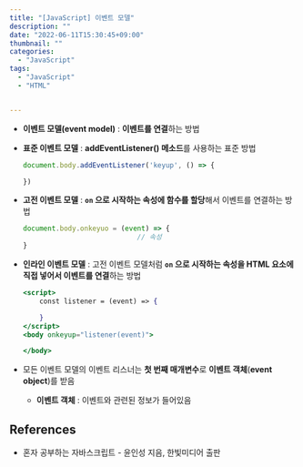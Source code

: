 ```yaml
---
title: "[JavaScript] 이벤트 모델"
description: ""
date: "2022-06-11T15:30:45+09:00"
thumbnail: ""
categories:
  - "JavaScript"
tags:
  - "JavaScript"
  - "HTML"


---
```

<!--more-->

- **이벤트 모델(event model)** : **이벤트를 연결**하는 방법
- **표준 이벤트 모델** : **addEventListener() 메소드**를 사용하는 표준 방법
    
    ```jsx
    document.body.addEventListener('keyup', () => {
    
    })
    ```
    

- **고전 이벤트 모델** : **`on` 으로 시작하는 속성에 함수를 할당**해서 이벤트를 연결하는 방법
    
    ```jsx
    document.body.onkeyuo = (event) => {
    							// 속성
    }
    ```
    

- **인라인 이벤트 모델** : 고전 이벤트 모델처럼  **`on` 으로 시작하는 속성을 HTML 요소에 직접 넣어서 이벤트를 연결**하는 방법
    
    ```jsx
    <script>
    	const listener = (event) => {
    
    	}
    </script>
    <body onkeyup="listener(event)">
    
    </body>
    ```
    
- 모든 이벤트 모델의 이벤트 리스너는 **첫 번째 매개변수**로 **이벤트 객체**(**event object**)를 받음
    - **이벤트 객체** : 이벤트와 관련된 정보가 들어있음
    

## References

- 혼자 공부하는 자바스크립트 - 윤인성 지음, 한빛미디어 출판